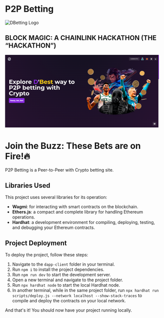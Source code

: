 # P2P Betting
![DBetting Logo](./dapp-client/src/assets/LogoBetting.ico)

## BLOCK MAGIC: A CHAINLINK HACKATHON (THE “HACKATHON”)
![DBetting Landing](./dapp-client/src/assets/landing.png)

# Join the Buzz: These Bets are on Fire!🔥
P2P Betting is a Peer-to-Peer with Crypto betting site.

## Libraries Used
This project uses several libraries for its operation:

- **Wagmi**: for interacting with smart contracts on the blockchain.
- **Ethers.js**: a compact and complete library for handling Ethereum operations.
- **Hardhat**: a development environment for compiling, deploying, testing, and debugging your Ethereum contracts.

## Project Deployment
To deploy the project, follow these steps:

1. Navigate to the `dapp-client` folder in your terminal.
2. Run `npm i` to install the project dependencies.
3. Run `npm run dev` to start the development server.
4. Open a new terminal and navigate to the project folder.
5. Run `npx hardhat node` to start the local Hardhat node.
6. In another terminal, while in the same project folder, run `npx hardhat run scripts/deploy.js --network localhost --show-stack-traces` to compile and deploy the contracts on your local network.

And that's it! You should now have your project running locally.
